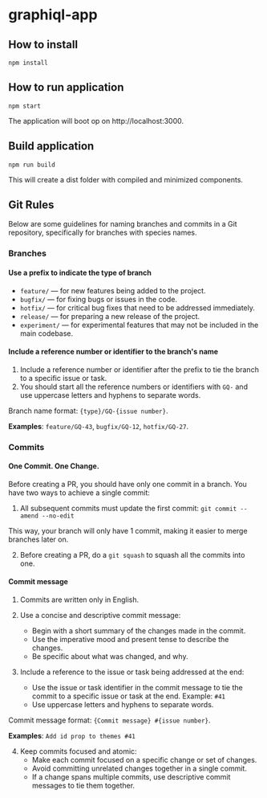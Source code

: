 # graphiql-app

## How to install

``` shell
npm install
```

## How to run application

``` shell
npm start
```

The application will boot op on http://localhost:3000.

## Build application

``` shell
npm run build
```

This will create a dist folder with compiled and minimized components.

## Git Rules

Below are some guidelines for naming branches and commits in a Git repository, specifically for branches with species names.

### Branches

#### Use a prefix to indicate the type of branch

- `feature/` — for new features being added to the project.
- `bugfix/` — for fixing bugs or issues in the code.
- `hotfix/` — for critical bug fixes that need to be addressed immediately.
- `release/` — for preparing a new release of the project.
- `experiment/` — for experimental features that may not be included in the main codebase.

#### Include a reference number or identifier to the branch's name

1. Include a reference number or identifier after the prefix to tie the branch to a specific issue or task. 
2. You should start all the reference numbers or identifiers with `GQ-` and use uppercase letters and hyphens to separate words.

Branch name format: `{type}/GQ-{issue number}`. 

**Examples**: `feature/GQ-43`, `bugfix/GQ-12`, `hotfix/GQ-27`.

### Commits

#### One Commit. One Change.

Before creating a PR, you should have only one commit in a branch. You have two ways to achieve a single commit:

1. All subsequent commits must update the first commit: 
```git commit --amend --no-edit```

This way, your branch will only have 1 commit, making it easier to merge branches later on.

2. Before creating a PR, do a `git squash` to squash all the commits into one.

#### Commit message
1. Commits are written only in English.

2. Use a concise and descriptive commit message:
    - Begin with a short summary of the changes made in the commit.
    - Use the imperative mood and present tense to describe the changes.
    - Be specific about what was changed, and why.

3. Include a reference to the issue or task being addressed at the end:
    - Use the issue or task identifier in the commit message to tie the commit to a specific issue or task at the end. Example: `#41`
    - Use uppercase letters and hyphens to separate words.

Commit message format: `{Commit message} #{issue number}`. 

**Examples**: `Add id prop to themes #41`

4. Keep commits focused and atomic:
    - Make each commit focused on a specific change or set of changes.
    - Avoid committing unrelated changes together in a single commit.
    - If a change spans multiple commits, use descriptive commit messages to tie them together.
